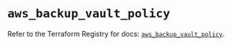 # `aws_backup_vault_policy`

Refer to the Terraform Registry for docs: [`aws_backup_vault_policy`](https://registry.terraform.io/providers/hashicorp/aws/6.15.0/docs/resources/backup_vault_policy).

